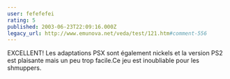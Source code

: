 ```yaml
---
user: fefefefei
rating: 5
published: 2003-06-23T22:09:16.000Z
legacy_url: http://www.emunova.net/veda/test/121.htm#comment-556
---
```

EXCELLENT! Les adaptations PSX sont également nickels et la version PS2 est plaisante mais un peu trop facile.Ce jeu est inoubliable pour les shmuppers.